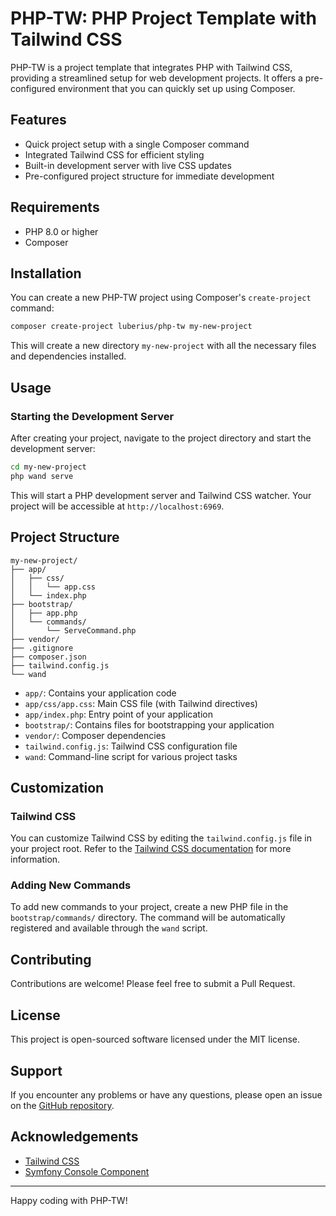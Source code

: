 # PHP-TW: PHP Project Template with Tailwind CSS

PHP-TW is a project template that integrates PHP with Tailwind CSS, providing a streamlined setup for web development projects. It offers a pre-configured environment that you can quickly set up using Composer.

## Features

- Quick project setup with a single Composer command
- Integrated Tailwind CSS for efficient styling
- Built-in development server with live CSS updates
- Pre-configured project structure for immediate development

## Requirements

- PHP 8.0 or higher
- Composer

## Installation

You can create a new PHP-TW project using Composer's `create-project` command:

```bash
composer create-project luberius/php-tw my-new-project
```

This will create a new directory `my-new-project` with all the necessary files and dependencies installed.

## Usage

### Starting the Development Server

After creating your project, navigate to the project directory and start the development server:

```bash
cd my-new-project
php wand serve
```

This will start a PHP development server and Tailwind CSS watcher. Your project will be accessible at `http://localhost:6969`.

## Project Structure

```
my-new-project/
├── app/
│   ├── css/
│   │   └── app.css
│   └── index.php
├── bootstrap/
│   ├── app.php
│   └── commands/
│       └── ServeCommand.php
├── vendor/
├── .gitignore
├── composer.json
├── tailwind.config.js
└── wand
```

- `app/`: Contains your application code
- `app/css/app.css`: Main CSS file (with Tailwind directives)
- `app/index.php`: Entry point of your application
- `bootstrap/`: Contains files for bootstrapping your application
- `vendor/`: Composer dependencies
- `tailwind.config.js`: Tailwind CSS configuration file
- `wand`: Command-line script for various project tasks

## Customization

### Tailwind CSS

You can customize Tailwind CSS by editing the `tailwind.config.js` file in your project root. Refer to the [Tailwind CSS documentation](https://tailwindcss.com/docs/configuration) for more information.

### Adding New Commands

To add new commands to your project, create a new PHP file in the `bootstrap/commands/` directory. The command will be automatically registered and available through the `wand` script.

## Contributing

Contributions are welcome! Please feel free to submit a Pull Request.

## License

This project is open-sourced software licensed under the MIT license.

## Support

If you encounter any problems or have any questions, please open an issue on the [GitHub repository](https://github.com/luberius/php-tw).

## Acknowledgements

- [Tailwind CSS](https://tailwindcss.com/)
- [Symfony Console Component](https://symfony.com/doc/current/components/console.html)

---

Happy coding with PHP-TW!
